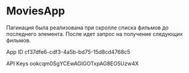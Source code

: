 # MoviesApp

Пагинация была реализована при скролле списка фильмов до последнего элемента.
После идет запрос на получение следующих фильмов. 

App ID
cf37dfe6-cdf3-4a5b-bd75-15d8cd4768c5

API Keys
ookcqm0SgYCEwAGIGOTxpAG8EO5Uzw4X
